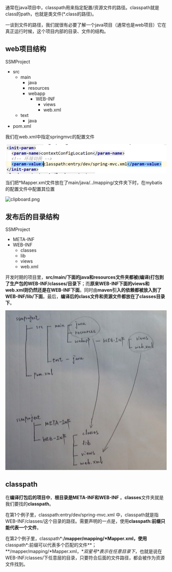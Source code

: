 通常在java项目中，classpath用来指定配置/资源文件的路径。classpath就是class的path，也就是类文件(*.class的路径)。

一谈到文件的路径，我们就很有必要了解一个java项目（通常也是web项目）它在真正运行时候，这个项目内部的目录、文件的结构。

## web项目结构

SSMProject

- src
  - main
    - java
    - resources
    - webapp
      - WEB-INF
        - views
        - web.xml
  - text
    - java
- pom.xml

我们在web.xml中指定springmvc的配置文件

![clipboard.png](images/format1.png)

当们把*Mapper.xml文件放在了main/java/../mapping/文件夹下时，在mybatis的配置文件中配置其位置

![clipboard.png](images/format2)

## 发布后的目录结构

SSMProject

- META-INF
- WEB-INF
  - classes
  - lib
  - views
  - web.xml

开发时期的项目里，**src/main/下面的java和resources文件夹都被(编译)打包到了生产包的WEB-INF/classes/目录下**；而**原来WEB-INF下面的views和web.xml则仍然还是在WEB-INF下面**。同时由**maven引入的依赖都被放入到了WEB-INF/lib/下面**。最后，**编译后的class文件和资源文件都放在了classes目录下**。

![clipboard.png](images/format3.png)

## classpath

在**编译打包后的项目中**，**根目录是META-INF和WEB-INF** 。**classes**文件夹就是我们要找的**classpath**。

在第1个例子里，classpath:entry/dev/spring-mvc.xml 中，classpath就是指WEB-INF/classes/这个目录的路径。需要声明的一点是，使用**classpath:前缀只能代表一个文件**。

在第2个例子里，classpath*:**/mapper/mapping/*Mapper.xml，使用**classpath\*:前缀可以代表多个匹配的文件**；**/mapper/mapping/*Mapper.xml，**双星号\**表示在任意目录下**，也就是说在WEB-INF/classes/下任意层的目录，只要符合后面的文件路径，都会被作为资源文件找到。

